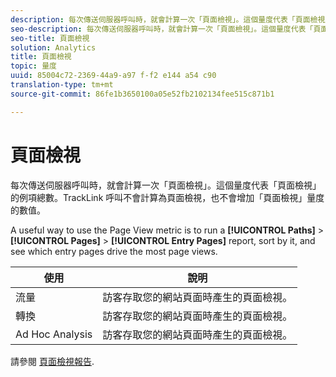 ```yaml
---
description: 每次傳送伺服器呼叫時，就會計算一次「頁面檢視」。這個量度代表「頁面檢視」的例項總數。TrackLink 呼叫不會計算為頁面檢視，也不會增加「頁面檢視」量度的數值。
seo-description: 每次傳送伺服器呼叫時，就會計算一次「頁面檢視」。這個量度代表「頁面檢視」的例項總數。TrackLink 呼叫不會計算為頁面檢視，也不會增加「頁面檢視」度量的數值。
seo-title: 頁面檢視
solution: Analytics
title: 頁面檢視
topic: 量度
uuid: 85004c72-2369-44a9-a97 f-f2 e144 a54 c90
translation-type: tm+mt
source-git-commit: 86fe1b3650100a05e52fb2102134fee515c871b1

---
```



# 頁面檢視

每次傳送伺服器呼叫時，就會計算一次「頁面檢視」。這個量度代表「頁面檢視」的例項總數。TrackLink 呼叫不會計算為頁面檢視，也不會增加「頁面檢視」量度的數值。

A useful way to use the Page View metric is to run a **[!UICONTROL Paths]** &gt; **[!UICONTROL Pages]** &gt; **[!UICONTROL Entry Pages]** report, sort by it, and see which entry pages drive the most page views.

| 使用 | 說明 |
|---|---|
| 流量 | 訪客存取您的網站頁面時產生的頁面檢視。 |
| 轉換 | 訪客存取您的網站頁面時產生的頁面檢視。 |
| Ad Hoc Analysis | 訪客存取您的網站頁面時產生的頁面檢視。 |

請參閱 [頁面檢視報告](../../../components/c-variables/dimensionslist/reports-page-views.md#concept_332C9BDFD6C1495C8362860478B9BA33).

